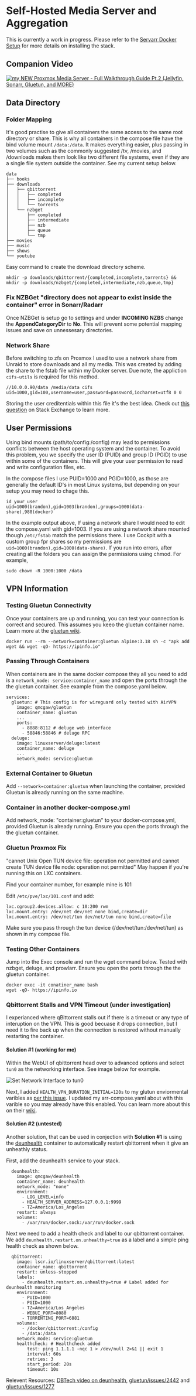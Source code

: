 # Self-Hosted Media Server and Aggregation

This is currently a work in progress. Please refer to the [Servarr Docker Setup](https://wiki.servarr.com/docker-guide) for more details on installing the stack.

## Companion Video
[![my NEW Proxmox Media Server - Full Walkthrough Guide Pt.2 (Jellyfin, Sonarr, Gluetun, and MORE)](https://i3.ytimg.com/vi/Uzqf0qlcQlo/mqdefault.jpg)](https://www.youtube.com/watch?v=Uzqf0qlcQlo)

## Data Directory
### Folder Mapping
It's good practise to give all containers the same access to the same root directory or share. This is why all containers in the compose file have the bind volume mount ```/data:/data```. It makes everything easier, plus passing in two volumes such as the commonly suggested /tv, /movies, and /downloads makes them look like two different file systems, even if they are a single file system outside the container. See my current setup below. 
```
data
├── books
├── downloads
│   ├── qbittorrent
│   │   ├── completed
│   │   ├── incomplete
│   │   └── torrents
│   └── nzbget
│       ├── completed
│       ├── intermediate
│       ├── nzb
│       ├── queue
│       └── tmp
├── movies
├── music
├── shows
└── youtube
```
Easy command to create the download directory scheme.
```
mkdir -p downloads/qbittorrent/{completed,incomplete,torrents} && mkdir -p downloads/nzbget/{completed,intermediate,nzb,queue,tmp}
```
### Fix NZBGet "directory does not appear to exist inside the container" error in Sonarr/Radarr
Once NZBGet is setup go to settings and under **INCOMING NZBS** change the **AppendCategoryDir** to **No**. This will prevent some potential mapping issues and save on unnessesary directories.

### Network Share
Before switching to zfs on Proxmox I used to use a network share from Unraid to store downloads and all my media. This was created by adding the share to the fstab file within my Docker server. Due note, the appliction ```cifs-utils``` is required for this method.
```
//10.0.0.90/data /media/data cifs uid=1000,gid=100,username=user,password=password,iocharset=utf8 0 0
```
Storing the user creditentials within this file it's the best idea. Check out [this question](https://unix.stackexchange.com/questions/178187/how-to-edit-etc-fstab-properly-for-network-drive) on Stack Exchange to learn more.
## User Permissions
Using bind mounts (path/to/config:/config) may lead to permissions conflicts between the host operating system and the container. To avoid this problem, you we specify the user ID (PUID) and group ID (PGID) to use within some of the containers. This will give your user permission to read and write configuration files, etc.

In the compose files I use PUID=1000 and PGID=1000, as those are generally the default ID's in most Linux systems, but depending on your setup you may need to chage this.

```
id your_user
uid=1000(brandon),gid=1003(brandon),groups=1000(data-share),988(docker)
```
In the example output above, If using a network share I would need to edit the compose.yaml with gid=1003. If you are using a network share mounted though ```/etc/fstab``` match the permissions there. I use Cockpit with a custom group fpr shares so my permissions are ```uid=1000(brandon),gid=1000(data-share)```.
If you run into errors, after creating all the folders you can assign the permissions using chmod. For example,
```
sudo chown -R 1000:1000 /data
```

## VPN Information
### Testing Gluetun Connectivity 
Once your containers are up and running, you can test your connection is correct and secured. This assumes you keeo the gluetun container name. Learn more at the [gluetun wiki](https://github.com/qdm12/gluetun-wiki/blob/main/setup/test-your-setup.md).
```
docker run --rm --network=container:gluetun alpine:3.18 sh -c "apk add wget && wget -qO- https://ipinfo.io"
```
### Passing Through Containers 
When containers are in the same docker compose they all you need to add is a ```network_mode: service:container_name``` and open the ports through the the gluetun container. See example from the compose.yaml below.
```
services:
  gluetun: # This config is for wireguard only tested with AirVPN
    image: qmcgaw/gluetun
    container_name: gluetun
    ...
    ports:
      - 8888:8112 # deluge web interface
      - 58846:58846 # deluge RPC
  deluge:
    image: linuxserver/deluge:latest
    container_name: deluge
    ...
    network_mode: service:gluetun
```
### External Container to Gluetun
Add ```--network=container:gluetun``` when launching the container, provided Gluetun is already running on the same machine.

### Container in another docker-compose.yml
Add network_mode: "container:gluetun" to your docker-compose.yml, provided Gluetun is already running. Ensure you open the ports through the the gluetun container.

### Gluetun Proxmox Fix

"cannot Unix Open TUN device file: operation not permitted and cannot create TUN device file node: operation not permitted" May happen if you're running this on LXC containers.

Find your container number, for example mine is 101

Edit `/etc/pve/lxc/101.conf` and add:

```
lxc.cgroup2.devices.allow: c 10:200 rwm
lxc.mount.entry: /dev/net dev/net none bind,create=dir
lxc.mount.entry: /dev/net/tun dev/net/tun none bind,create=file
```
Make sure you pass through the tun device (/dev/net/tun:/dev/net/tun) as shown in my compose file.

### Testing Other Containers
Jump into the Exec console and run the wget command below. Tested with nzbget, deluge, and prowlarr. Ensure you open the ports through the the gluetun container.
```
docker exec -it conatiner_name bash
wget -qO- https://ipinfo.io
```
### Qbittorrent Stalls and VPN Timeout (under investigation)
I experianced where qBittorrent stalls out if there is a timeout or any type of interuption on the VPN. This is good becuase it drops connection, but I need it to fire back up when the connection is restored without manually restarting the container.

#### Solution #1 (working for me)
Within the WebUI of qbittorrent head over to advanced options and select ```tun0``` as the networking interface. See image below for example.

![Set Network Interface to tun0](https://github.com/TechHutTV/homelab/blob/main/media/images/qbittorrent_tun0.jpeg)

Next, I added ```HEALTH_VPN_DURATION_INITIAL=120s``` to my glutun enviormental varibles as [per this issue](https://github.com/qdm12/gluetun/issues/1832). I updated my arr-compose.yaml about with this varible so you may already have this enabled. You can learn more about this on their [wiki](https://github.com/qdm12/gluetun-wiki/blob/main/faq/healthcheck.md).

#### Solution #2 (untested)
Another solution, that can be used in conjection with __Solution #1__ is using the [deunhealth](https://github.com/qdm12/deunhealth/tree/main) container to automatically restart qbittorrent when it give an unheathly status. 

First, add the deunhealth service to your stack.
```
  deunhealth:
    image: qmcgaw/deunhealth
    container_name: deunhealth
    network_mode: "none"
    environment:
      - LOG_LEVEL=info
      - HEALTH_SERVER_ADDRESS=127.0.0.1:9999
      - TZ=America/Los_Angeles
    restart: always
    volumes:
      - /var/run/docker.sock:/var/run/docker.sock
```

Next we need to add a health check and label to our qbittorrent container. We add ```deunhealth.restart.on.unhealthy=true``` as a label and a simple ping health check as shown below.

```
  qbittorrent:
    image: lscr.io/linuxserver/qbittorrent:latest
    container_name: qbittorrent
    restart: unless-stopped
    labels:
      - deunhealth.restart.on.unhealthy=true # Label added for deunhealth monitoring
    environment:
      - PUID=1000
      - PGID=1000
      - TZ=America/Los_Angeles
      - WEBUI_PORT=8080
      - TORRENTING_PORT=6881
    volumes:
      - /docker/qbittorrent:/config
      - /data:/data
    network_mode: service:gluetun
    healthcheck: # Healthcheck added
        test: ping 1.1.1.1 -nqc 1 > /dev/null 2>&1 || exit 1
        interval: 60s
        retries: 3
        start_period: 20s
        timeout: 10s
```
Relevent Resources: [DBTech video on deunhealth](https://www.youtube.com/watch?v=Oeo-mrtwRgE), [gluetun/issues/2442](https://github.com/qdm12/gluetun/issues/2442) and [gluetun/issues/1277](https://github.com/qdm12/gluetun/issues/1277#issuecomment-1352009151)
